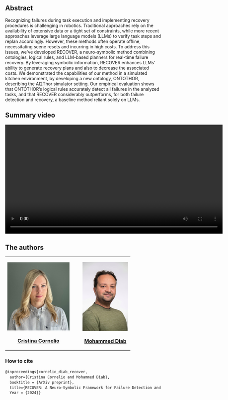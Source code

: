 
## Abstract

Recognizing failures during task execution and implementing recovery procedures is challenging in robotics. 
Traditional approaches rely on the availability of extensive data or a tight set of constraints, while more recent approaches leverage large language models (LLMs) to verify task steps and replan accordingly. 
However, these methods often operate offline, necessitating scene resets and incurring in high costs. 
To address this issues, we've developed RECOVER, a neuro-symbolic method combining ontologies, logical rules, and LLM-based planners for real-time failure recovery. 
By leveraging symbolic information, RECOVER enhances LLMs' ability to generate recovery plans and also to decrease the associated costs. 
We demonstrated the capabilities of our method in a simulated kitchen environment, by developing a new ontology, ONTOTHOR, describing the AI2Thor simulator setting. 
Our empirical evaluation shows that ONTOTHOR’s logical rules accurately detect all failures in the analyzed tasks, and that RECOVER considerably outperforms, for both failure detection and recovery, a baseline method reliant solely on LLMs.


## Summary video

<p align="center">
  <video width=700 controls>
    <source src="RECOVER-full_video_with_audio.mp4" type="video/mp4">
  </video>
</p>


## The authors

<table>

   <tr>
      <td>
            <p align="center"> <img align="center" width="200" src="figures/CC.JPEG" alt="Cristina Cornelio"/> </p> 
            <h3 align="center" > <a href="https://corneliocristina.github.io"> Cristina Cornelio </a> </h3>
      </td>
      <td>   </td><td>   </td>
      <td> 
            <p align="center">  <img align="center" width="147" src="figures/MD.jpg" alt="Mohammed Diab"/></p> 
            <h3 align="center"> <a href="https://mdiabphd.wixsite.com/mdiab"> Mohammed Diab </a> </h3>
      </td>
   </tr>
</table>

### How to cite

```latex
@inproceedings{cornelio_diab_recover,
  author={Cristina Cornelio and Mohammed Diab},
  booktitle = {ArXiv preprint},
  title={RECOVER: A Neuro-Symbolic Framework for Failure Detection and Recovery},
  Year = {2024}}
```
